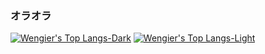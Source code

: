 ### オラオラ
<!-- [![Wengier's GitHub stats-Dark](https://github-readme-stats.vercel.app/api?username=Luwengier&theme=apprentice&count_private=true&show_icons=true&card_width=500&bg_color=00000000#gh-dark-mode-only)](https://github.com/anuraghazra/github-readme-stats#gh-dark-mode-only)
[![Wengier's GitHub stats-Light](https://github-readme-stats.vercel.app/api?username=Luwengier&theme=transparent&count_private=true&show_icons=true&card_width=500&bg_color=00000000#gh-light-mode-only)](https://github.com/anuraghazra/github-readme-stats#gh-light-mode-only)
[![GitHub Streak-Dark](https://github-readme-streak-stats.herokuapp.com/?user=Luwengier&theme=apprentice&count_private=true&card_width=500&background=00000000#gh-dark-mode-only)](https://github.com/anuraghazra/github-readme-stats#gh-dark-mode-only)
[![GitHub Streak-Light](https://github-readme-streak-stats.herokuapp.com/?user=Luwengier&theme=transparent&count_private=true&card_width=500&background=00000000#gh-light-mode-only)](https://github.com/anuraghazra/github-readme-stats#gh-light-mode-only) -->
[![Wengier's Top Langs-Dark](https://github-readme-stats.vercel.app/api/top-langs/?username=Luwengier&size_weight=0.6&count_weight=0.4&hide=html,css,scss,handlebars&theme=github_dark_dimmed&layout=donut&card_width=600&count_private=true&bg_color=45,00000000,55667788#gh-dark-mode-only)](https://github.com/anuraghazra/github-readme-stats#gh-dark-mode-only)
[![Wengier's Top Langs-Light](https://github-readme-stats.vercel.app/api/top-langs/?username=Luwengier&size_weight=0.6&count_weight=0.4&hide=html,css,scss,handlebars&theme=graywhite&layout=donut&card_width=700&count_private=true&bg_color=58,FFFFFF00,8890B104,8890B116,8890B170#gh-light-mode-only)](https://github.com/anuraghazra/github-readme-stats#gh-light-mode-only)
